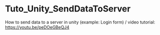 # Tuto_Unity_SendDataToServer
How to send data to a server in unity (example: Login form)  / video tutorial: https://youtu.be/peDOeGBeQJ4

